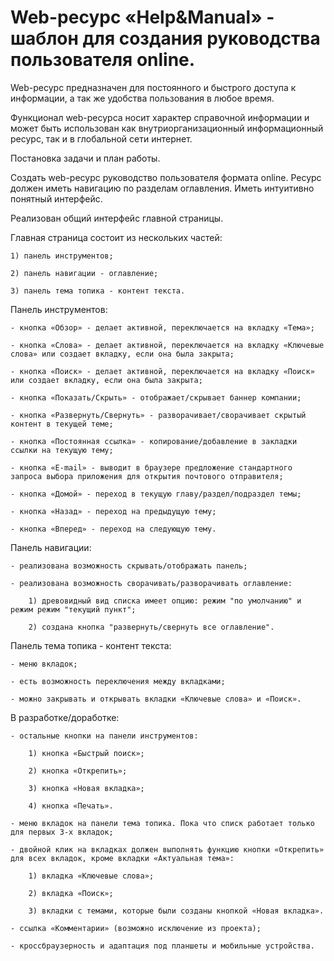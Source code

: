 # Web-ресурс «Help&Manual» - шаблон для создания руководства пользователя online.

Web-ресурс предназначен для постоянного и быстрого доступа к информации, а так же удобства пользования в любое время.

Функционал web-ресурса носит характер справочной информации и может быть использован как внутриорганизационный информационный ресурс, так и в глобальной сети интернет.

Постановка задачи и план работы.

Создать web-ресурс руководство пользователя формата online. Ресурс должен иметь навигацию по разделам оглавления. Иметь интуитивно понятный интерфейс.

Реализован общий интерфейс главной страницы.

Главная страница состоит из нескольких частей:

	1) панель инструментов;

	2) панель навигации - оглавление;

	3) панель тема топика - контент текста.

Панель инструментов:

	- кнопка «Обзор» - делает активной, переключается на вкладку «Тема»;

	- кнопка «Слова» - делает активной, переключается на вкладку «Ключевые слова» или создает вкладку, если она была закрыта;

	- кнопка «Поиск» - делает активной, переключается на вкладку «Поиск» или создает вкладку, если она была закрыта;

	- кнопка «Показать/Скрыть» - отображает/скрывает баннер компании;

	- кнопка «Развернуть/Свернуть» - разворачивает/сворачивает скрытый контент в текущей теме;

	- кнопка «Постоянная ссылка» - копирование/добавление в закладки ссылки на текущую тему;

	- кнопка «E-mail» - выводит в браузере предложение стандартного запроса выбора приложения для открытия почтового отправителя;

	- кнопка «Домой» - переход в текущую главу/раздел/подраздел темы;

	- кнопка «Назад» - переход на предыдущую тему;

	- кнопка «Вперед» - переход на следующую тему.

Панель навигации:

	- реализована возможность скрывать/отображать панель;

	- реализована возможность сворачивать/разворачивать оглавление:

    	1) древовидный вид списка имеет опцию: режим "по умолчанию" и режим режим "текущий пункт";

    	2) создана кнопка "развернуть/свернуть все оглавление".

Панель тема топика - контент текста:

	- меню вкладок;

	- есть возможность переключения между вкладками;

	- можно закрывать и открывать вкладки «Ключевые слова» и «Поиск».

В разработке/доработке:

	- остальные кнопки на панели инструментов:

    	1) кнопка «Быстрый поиск»;

    	2) кнопка «Открепить»;

    	3) кнопка «Новая вкладка»;

    	4) кнопка «Печать».

	- меню вкладок на панели тема топика. Пока что списк работает только для первых 3-х вкладок;

	- двойной клик на вкладках должен выполнять функцию кнопки «Открепить» для всех вкладок, кроме вкладки «Актуальная тема»:

    	1) вкладка «Ключевые слова»;

    	2) вкладка «Поиск»;

    	3) вкладки с темами, которые были созданы кнопкой «Новая вкладка».

	- ссылка «Комментарии» (возможно исключение из проекта);

	- кроссбраузерность и адаптация под планшеты и мобильные устройства.